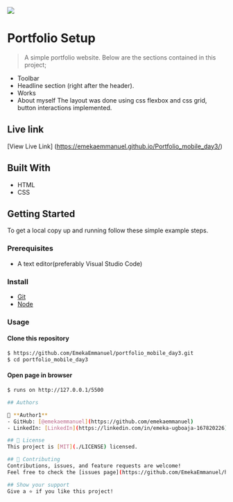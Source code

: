 ![](https://img.shields.io/badge/Microverse-blueviolet)

# Portfolio Setup

>  A simple portfolio website.
 Below are the sections contained in this project;
- Toolbar
- Headline section (right after the header).
- Works
- About myself
The layout was done using css flexbox and css grid, button interactions implemented.


## Live link
[View Live Link] (https://emekaemmanuel.github.io/Portfolio_mobile_day3/)

## Built With
- HTML
- CSS

## Getting Started

To get a local copy up and running follow these simple example steps.

### Prerequisites
 - A text editor(preferably Visual Studio Code)

### Install
  -  [Git](https://git-scm.com/downloads)
  -  [Node](https://nodejs.org/en/download/)

### Usage
#### Clone this repository

```bash
$ https://github.com/EmekaEmmanuel/portfolio_mobile_day3.git
$ cd portfolio_mobile_day3
```

#### Open page in browser
```bash
$ runs on http://127.0.0.1/5500

## Authors

👤 **Author1**
- GitHub: [@emekaemmanuel](https://github.com/emekaemmanuel)
- LinkedIn: [LinkedIn](https://linkedin.com/in/emeka-ugboaja-167820226)

## 📝 License
This project is [MIT](./LICENSE) licensed.

## 🤝 Contributing
Contributions, issues, and feature requests are welcome!
Feel free to check the [issues page](https://github.com/EmekaEmmanuel/hello_microverse/issues).

## Show your support
Give a ⭐️ if you like this project!